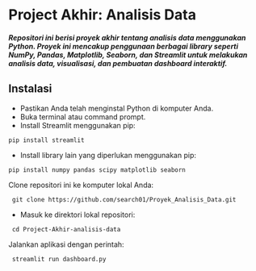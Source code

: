 # Project Akhir: Analisis Data

##### Repositori ini berisi proyek akhir tentang analisis data menggunakan Python. Proyek ini mencakup penggunaan berbagai library seperti NumPy, Pandas, Matplotlib, Seaborn, dan Streamlit untuk melakukan analisis data, visualisasi, dan pembuatan dashboard interaktif.

## Instalasi
- Pastikan Anda telah menginstal Python di komputer Anda.
- Buka terminal atau command prompt.
- Install Streamlit menggunakan pip:
<pre><code>pip install streamlit</code></pre>
- Install library lain yang diperlukan menggunakan pip:
<pre><code>pip install numpy pandas scipy matplotlib seaborn</code></pre>
Clone repositori ini ke komputer lokal Anda:
<pre><code> git clone https://github.com/search01/Proyek_Analisis_Data.git</code></pre>
- Masuk ke direktori lokal repositori:
<pre><code> cd Project-Akhir-analisis-data </code></pre>
Jalankan aplikasi dengan perintah:
<pre><code> streamlit run dashboard.py</code></pre>

